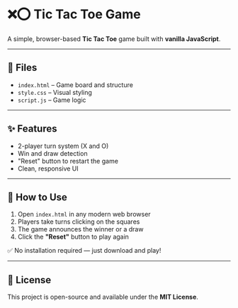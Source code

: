 # ❌⭕ Tic Tac Toe Game

A simple, browser-based **Tic Tac Toe** game built with **vanilla JavaScript**.

---

## 📁 Files

- `index.html` – Game board and structure  
- `style.css` – Visual styling  
- `script.js` – Game logic

---

## ✨ Features

- 2-player turn system (X and O)  
- Win and draw detection  
- "Reset" button to restart the game  
- Clean, responsive UI

---

## 🚀 How to Use

1. Open `index.html` in any modern web browser  
2. Players take turns clicking on the squares  
3. The game announces the winner or a draw  
4. Click the **"Reset"** button to play again

✅ No installation required — just download and play!

---

## 📄 License

This project is open-source and available under the **MIT License**.

